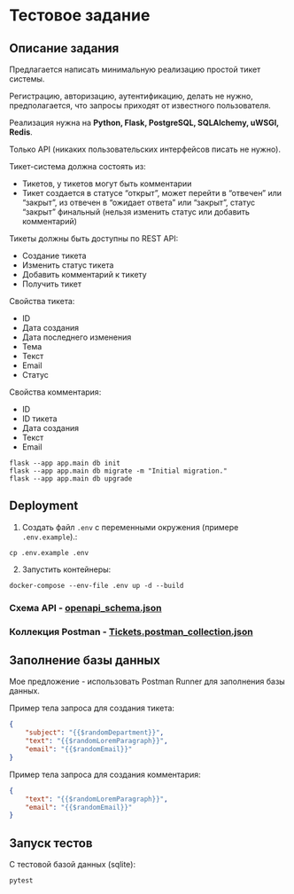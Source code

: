 # Тестовое задание

## Описание задания

Предлагается написать минимальную реализацию простой тикет системы.

Регистрацию, авторизацию, аутентификацию, делать не нужно, предполагается, что запросы приходят от известного пользователя.

Реализация нужна на **Python, Flask, PostgreSQL, SQLAlchemy, uWSGI, Redis**.

Только API (никаких пользовательских интерфейсов писать не нужно).

Тикет-система должна состоять из:
- Тикетов, у тикетов могут быть комментарии
- Тикет создается в статусе “открыт”, может перейти в “отвечен” или “закрыт”, из
отвечен в “ожидает ответа” или “закрыт”, статус “закрыт” финальный (нельзя изменить статус или добавить комментарий)

Тикеты должны быть доступны по REST API:
- Создание тикета
- Изменить статус тикета
- Добавить комментарий к тикету
- Получить тикет

Свойства тикета:
- ID
- Дата создания
- Дата последнего изменения
- Тема
- Текст
- Email
- Статус

Свойства комментария:
- ID
- ID тикета
- Дата создания
- Текст
- Email

```shell
flask --app app.main db init
flask --app app.main db migrate -m "Initial migration."
flask --app app.main db upgrade
```

## Deployment

1. Создать файл `.env` с переменными окружения (примере `.env.example`).:
```shell
cp .env.example .env
```
2. Запустить контейнеры:
```shell
docker-compose --env-file .env up -d --build
```

### Схема API - [openapi_schema.json](openapi_schema.json)

### Коллекция Postman - [Tickets.postman_collection.json](Tickets.postman_collection.json)

## Заполнение базы данных

Мое предложение - использовать Postman Runner для заполнения базы данных.

Пример тела запроса для создания тикета:
```json
{
    "subject": "{{$randomDepartment}}",
    "text": "{{$randomLoremParagraph}}",
    "email": "{{$randomEmail}}"
}
```

Пример тела запроса для создания комментария:
```json
{
    "text": "{{$randomLoremParagraph}}",
    "email": "{{$randomEmail}}"
}
```


## Запуск тестов

С тестовой базой данных (sqlite):

```shell
pytest
```